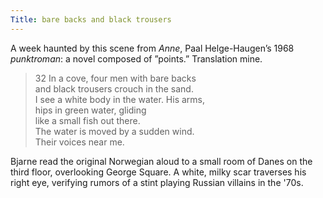 ```yaml
---
Title: bare backs and black trousers
---
```

A week haunted by this scene from *Anne*, Paal Helge-Haugen’s 1968 *punktroman*: a novel composed of ”points.” Translation mine.

>32
>In a cove, four men with bare backs  
>and black trousers crouch in the sand.  
>I see a white body in the water. His arms,  
>hips in green water, gliding  
>like a small fish out there.  
>The water is moved by a sudden wind.  
>Their voices near me.  

Bjarne read the original Norwegian aloud to a small room of Danes on the third floor, overlooking George Square. A white, milky scar traverses his right eye, verifying rumors of a stint playing Russian villains in the '70s.
